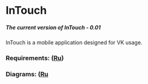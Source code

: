 # InTouch
##### The current version of InTouch - 0.01
InTouch is a mobile application designed for VK usage.
### Requirements: ([Ru](https://github.com/y-harkavik/InTouch/blob/master/Documents/Requirements/Requirements%20Document.md))
### Diagrams: ([Ru](https://github.com/y-harkavik/InTouch/blob/master/Documents/Diagrams/README.md)

